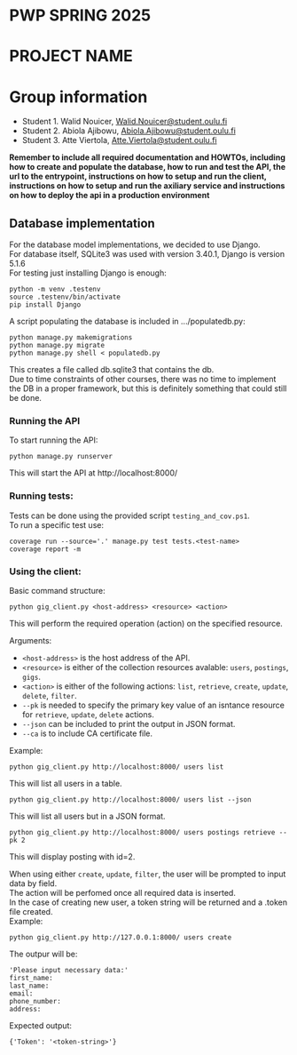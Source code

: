 # PWP SPRING 2025
# PROJECT NAME
# Group information
* Student 1. Walid Nouicer,	Walid.Nouicer@student.oulu.fi
* Student 2. Abiola Ajibowu,	Abiola.Ajibowu@student.oulu.fi
* Student 3. Atte Viertola,	Atte.Viertola@student.oulu.fi


__Remember to include all required documentation and HOWTOs, including how to create and populate the database, how to run and test the API, the url to the entrypoint, instructions on how to setup and run the client, instructions on how to setup and run the axiliary service and instructions on how to deploy the api in a production environment__

## Database implementation

For the database model implementations, we decided to use Django.\
For database itself, SQLite3 was used with version 3.40.1, Django is version 5.1.6\
For testing just installing Django is enough:
```
python -m venv .testenv
source .testenv/bin/activate
pip install Django
```
A script populating the database is included in .../populatedb.py:
```
python manage.py makemigrations
python manage.py migrate
python manage.py shell < populatedb.py
```
This creates a file called db.sqlite3 that contains the db.\
Due to time constraints of other courses, there was no time to implement the DB in a proper framework, but this is definitely something that could still be done.

### Running the API

To start running the API:
```
python manage.py runserver
```
This will start the API at http://localhost:8000/

### Running tests:

Tests can be done using the provided script `testing_and_cov.ps1`.\
To run a specific test use:
```
coverage run --source='.' manage.py test tests.<test-name>
coverage report -m
```

### Using the client:

Basic command structure:
```
python gig_client.py <host-address> <resource> <action> 
```
This will perform the required operation (action) on the specified resource.

Arguments:
* `<host-address>` is the host address of the API.
* `<resource>` is either of the collection resources avalable: `users`, `postings`, `gigs`.
* `<action>` is either of the following actions: `list`, `retrieve`, `create`, `update`, `delete`, `filter`.
* `--pk` is needed to specify the primary key value of an isntance resource for `retrieve`, `update`, `delete` actions.
* `--json` can be included to print the output in JSON format.
* `--ca` is to include CA certificate file.

Example:
```
python gig_client.py http://localhost:8000/ users list
```
This will list all users in a table.
```
python gig_client.py http://localhost:8000/ users list --json
```
This will list all users but in a JSON format.

```
python gig_client.py http://localhost:8000/ users postings retrieve --pk 2
```
This will display posting with id=2.

When using either `create`, `update`, `filter`, the user will be prompted to input data by field.\
The action will be perfomed once all required data is inserted.\
In the case of creating new user, a token string will be returned and a .token file created.\
Example:
```
python gig_client.py http://127.0.0.1:8000/ users create
```
The outpur will be:
```
'Please input necessary data:'
first_name:
last_name:
email:
phone_number:
address:
```
Expected output:
```
{'Token': '<token-string>'}
```
